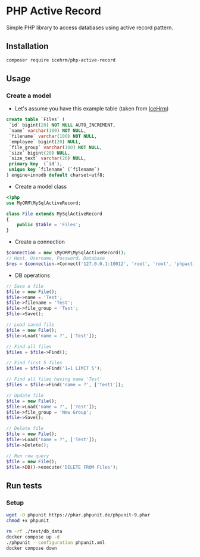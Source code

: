 # PHP Active Record
Simple PHP library to access databases using active record pattern.

## Installation
```bash
composer require icehrm/php-active-record
```

## Usage
### Create a model
- Let's assume you have this example table (taken from [IceHrm](https://github.com/gamonoid/icehrm))
```sql
create table `Files` (
 `id` bigint(20) NOT NULL AUTO_INCREMENT,
 `name` varchar(100) NOT NULL,
 `filename` varchar(100) NOT NULL,
 `employee` bigint(20) NULL,
 `file_group` varchar(100) NOT NULL,
 `size` bigint(20) NULL,
 `size_text` varchar(20) NULL,
 primary key  (`id`),
 unique key `filename` (`filename`)
) engine=innodb default charset=utf8;
```

- Create a model class
```php
<?php
use MyORM\MySqlActiveRecord;

class File extends MySqlActiveRecord
{
    public $table = 'Files';
}
```

- Create a connection
```php
$connection = new \MyORM\MySqlActiveRecord();
// Host, Username, Password, Database
$res = $connection->Connect('127.0.0.1:10012', 'root', 'root', 'phpactiverecord');
```

- DB operations
```php
// Save a file
$file = new File();
$file->name = 'Test';
$file->filename = 'Test';
$file->file_group = 'Test';
$file->Save();

// Load saved file
$file = new File();
$file->Load('name = ?', ['Test']);

// Find all files
$files = $file->Find();

// Find first 5 files
$files = $file->Find('1=1 LIMIT 5');

// Find all files having name 'Test'
$files = $file->Find('name = ?', ['Test1']);

// Update file
$file = new File();
$file->Load('name = ?', ['Test']);
$file->file_group = 'New Group';
$file->Save();

// Delete file
$file = new File();
$file->Load('name = ?', ['Test']);
$file->Delete();

// Run row query
$file = new File();
$file->DB()->execute('DELETE FROM Files');

```


## Run tests

### Setup
```bash
wget -O phpunit https://phar.phpunit.de/phpunit-9.phar
chmod +x phpunit
```

```bash
rm -rf ./test/db_data
docker compose up -d
./phpunit --configuration phpunit.xml
docker compose down
```